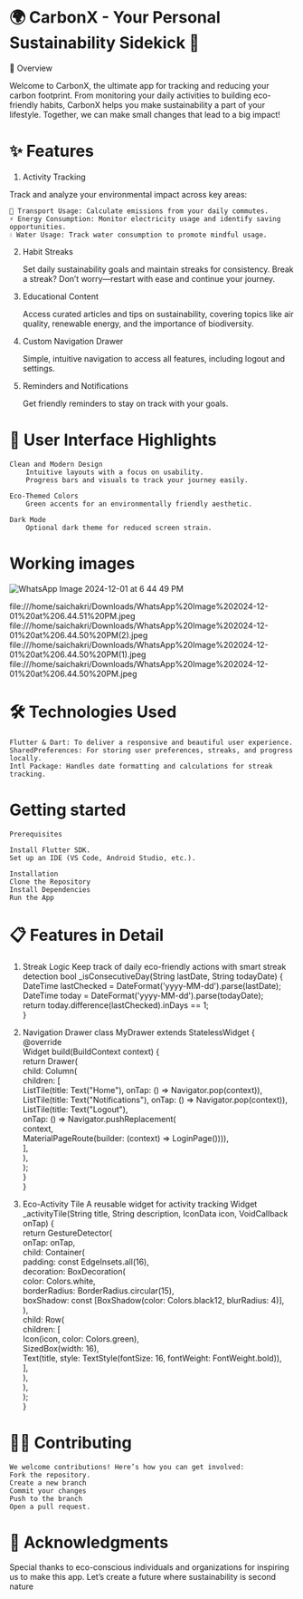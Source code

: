 # 🌍 CarbonX - Your Personal Sustainability Sidekick 🌱
🚀 Overview

Welcome to CarbonX, the ultimate app for tracking and reducing your carbon footprint. From monitoring your daily activities to building eco-friendly habits, CarbonX helps you make sustainability a part of your lifestyle. Together, we can make small changes that lead to a big impact!
# ✨ Features
1. Activity Tracking

Track and analyze your environmental impact across key areas:

    🚗 Transport Usage: Calculate emissions from your daily commutes.
    ⚡ Energy Consumption: Monitor electricity usage and identify saving opportunities.
    💧 Water Usage: Track water consumption to promote mindful usage.

2. Habit Streaks

    Set daily sustainability goals and maintain streaks for consistency.
    Break a streak? Don’t worry—restart with ease and continue your journey.

3. Educational Content

    Access curated articles and tips on sustainability, covering topics like air quality, renewable energy, and the importance of biodiversity.

4. Custom Navigation Drawer

    Simple, intuitive navigation to access all features, including logout and settings.

5. Reminders and Notifications

    Get friendly reminders to stay on track with your goals.

# 🎨 User Interface Highlights

    Clean and Modern Design
        Intuitive layouts with a focus on usability.
        Progress bars and visuals to track your journey easily.

    Eco-Themed Colors
        Green accents for an environmentally friendly aesthetic.

    Dark Mode
        Optional dark theme for reduced screen strain.
# Working images 
![WhatsApp Image 2024-12-01 at 6 44 49 PM](https://github.com/user-attachments/assets/056ca7d3-326b-44a3-a038-5f253092e89f)

file:///home/saichakri/Downloads/WhatsApp%20Image%202024-12-01%20at%206.44.51%20PM.jpeg
file:///home/saichakri/Downloads/WhatsApp%20Image%202024-12-01%20at%206.44.50%20PM(2).jpeg
file:///home/saichakri/Downloads/WhatsApp%20Image%202024-12-01%20at%206.44.50%20PM(1).jpeg
file:///home/saichakri/Downloads/WhatsApp%20Image%202024-12-01%20at%206.44.50%20PM.jpeg


# 🛠️ Technologies Used

    Flutter & Dart: To deliver a responsive and beautiful user experience.
    SharedPreferences: For storing user preferences, streaks, and progress locally.
    Intl Package: Handles date formatting and calculations for streak tracking.
# Getting started
    Prerequisites

    Install Flutter SDK.
    Set up an IDE (VS Code, Android Studio, etc.).

    Installation
    Clone the Repository
    Install Dependencies
    Run the App
# 📋 Features in Detail
1) Streak Logic
   Keep track of daily eco-friendly actions with smart streak detection
   bool _isConsecutiveDay(String lastDate, String todayDate) {  
  DateTime lastChecked = DateFormat('yyyy-MM-dd').parse(lastDate);  
  DateTime today = DateFormat('yyyy-MM-dd').parse(todayDate);  
  return today.difference(lastChecked).inDays == 1;  
}  

2) Navigation Drawer
    class MyDrawer extends StatelessWidget {  
  @override  
  Widget build(BuildContext context) {  
    return Drawer(  
      child: Column(  
        children: [  
          ListTile(title: Text("Home"), onTap: () => Navigator.pop(context)),  
          ListTile(title: Text("Notifications"), onTap: () => Navigator.pop(context)),  
          ListTile(title: Text("Logout"),  
            onTap: () => Navigator.pushReplacement(  
              context,  
              MaterialPageRoute(builder: (context) => LoginPage()))),  
        ],  
      ),  
    );  
  }  
}  

3) Eco-Activity Tile
   A reusable widget for activity tracking
   Widget _activityTile(String title, String description, IconData icon, VoidCallback onTap) {  
  return GestureDetector(  
    onTap: onTap,  
    child: Container(  
      padding: const EdgeInsets.all(16),  
      decoration: BoxDecoration(  
        color: Colors.white,  
        borderRadius: BorderRadius.circular(15),  
        boxShadow: const [BoxShadow(color: Colors.black12, blurRadius: 4)],  
      ),  
      child: Row(  
        children: [  
          Icon(icon, color: Colors.green),  
          SizedBox(width: 16),  
          Text(title, style: TextStyle(fontSize: 16, fontWeight: FontWeight.bold)),  
        ],  
      ),  
    ),  
  );  
}  
# 👨‍💻 Contributing
    We welcome contributions! Here’s how you can get involved:
    Fork the repository.
    Create a new branch 
    Commit your changes 
    Push to the branch 
    Open a pull request.
# 🙌 Acknowledgments

Special thanks to eco-conscious individuals and organizations for inspiring us to make this app. Let’s create a future where sustainability is second nature

    
